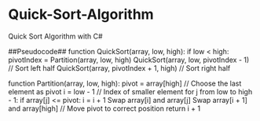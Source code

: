 # Quick-Sort-Algorithm
Quick Sort Algorithm with C# 


##Pseudocode##
function QuickSort(array, low, high):
    if low < high:
        pivotIndex = Partition(array, low, high)
        QuickSort(array, low, pivotIndex - 1)   // Sort left half
        QuickSort(array, pivotIndex + 1, high) // Sort right half

function Partition(array, low, high):
    pivot = array[high]  // Choose the last element as pivot
    i = low - 1           // Index of smaller element
     for j from low to high - 1:
        if array[j] <= pivot:
            i = i + 1
            Swap array[i] and array[j]
    Swap array[i + 1] and array[high]  // Move pivot to correct position
    return i + 1

   
